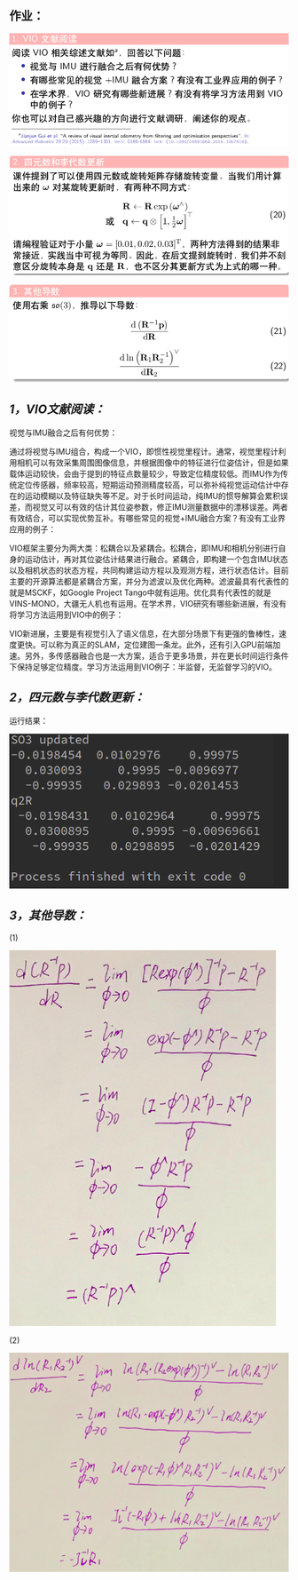 ## 作业：

![image-20210508153616897](../images/image-20210508153616897.png)

![image-20210508154754881](../images/image-20210508154754881.png)

![image-20210508154836213](../images/image-20210508154836213.png)

## *1，VIO文献阅读：*

视觉与IMU融合之后有何优势：

​         通过将视觉与IMU组合，构成一个VIO，即惯性视觉里程计。通常，视觉里程计利用相机可以有效采集周围图像信息，并根据图像中的特征进行位姿估计，但是如果载体运动较快，会由于提到的特征点数量较少，导致定位精度较低。而IMU作为传统定位传感器，频率较高，短期运动预测精度较高，可以弥补纯视觉运动估计中存在的运动模糊以及特征缺失等不足。对于长时间运动，纯IMU的惯导解算会累积误差，而视觉又可以有效的估计其位姿参数，修正IMU测量数据中的漂移误差。两者有效结合，可以实现优势互补。有哪些常见的视觉+IMU融合方案？有没有工业界应用的例子：

​          VIO框架主要分为两大类：松耦合以及紧耦合。松耦合，即IMU和相机分别进行自身的运动估计，再对其位姿估计结果进行融合。紧耦合，即构建一个包含IMU状态以及相机状态的状态方程，共同构建运动方程以及观测方程，进行状态估计。目前主要的开源算法都是紧耦合方案，并分为滤波以及优化两种。滤波最具有代表性的就是MSCKF，如Google Project Tango中就有运用。优化具有代表性的就是VINS-MONO，大疆无人机也有运用。在学术界，VIO研究有哪些新进展，有没有将学习方法运用到VIO中的例子：

​          VIO新进展，主要是有视觉引入了语义信息，在大部分场景下有更强的鲁棒性，速度更快。可以称为真正的SLAM，定位建图一条龙。此外，还有引入GPU前端加速。另外，多传感器融合也是一大方案，适合于更多场景，并在更长时间运行条件下保持足够定位精度。学习方法运用到VIO例子：半监督，无监督学习的VIO。

## *2，四元数与李代数更新：*

运行结果：

![image-20210508154909697](../images/image-20210508154909697.png)

## *3，其他导数：*

(1)

![image-20210508154931609](../images/image-20210508154931609.png)

(2)

![image-20210508155011790](../images/image-20210508155011790.png)